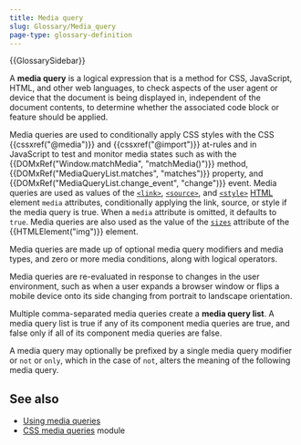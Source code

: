 ```yaml
---
title: Media query
slug: Glossary/Media_query
page-type: glossary-definition
---
```


{{GlossarySidebar}}

A **media query** is a logical expression that is a method for CSS, JavaScript, HTML, and other web languages, to check aspects of the user agent or device that the document is being displayed in, independent of the document contents, to determine whether the associated code block or feature should be applied.

Media queries are used to conditionally apply CSS styles with the CSS {{cssxref("@media")}} and {{cssxref("@import")}} at-rules and in JavaScript to test and monitor media states such as with the {{DOMxRef("Window.matchMedia", "matchMedia()")}} method, {{DOMxRef("MediaQueryList.matches", "matches")}} property, and {{DOMxRef("MediaQueryList.change_event", "change")}} event. Media queries are used as values of the [`<link>`](/en-US/docs/Web/HTML/Reference/Element/link#media), [`<source>`](/en-US/docs/Web/HTML/Reference/Element/source#media), and [`<style>`](/en-US/docs/Web/HTML/Reference/Element/style#media) [HTML](/en-US/docs/Web/HTML) element `media` attributes, conditionally applying the link, source, or style if the media query is true. When a `media` attribute is omitted, it defaults to `true`. Media queries are also used as the value of the [`sizes`](/en-US/docs/Web/API/HTMLImageElement/sizes) attribute of the {{HTMLElement("img")}} element.

Media queries are made up of optional media query modifiers and media types, and zero or more media conditions, along with logical operators.

Media queries are re-evaluated in response to changes in the user environment, such as when a user expands a browser window or flips a mobile device onto its side changing from portrait to landscape orientation.

Multiple comma-separated media queries create a **media query list**. A media query list is true if any of its component media queries are true, and false only if all of its component media queries are false.

A media query may optionally be prefixed by a single media query modifier or `not` or `only`, which in the case of `not`, alters the meaning of the following media query.

## See also

- [Using media queries](/en-US/docs/Web/CSS/CSS_media_queries/Using_media_queries)
- [CSS media queries](/en-US/docs/Web/CSS/CSS_media_queries/Using_media_queries) module
